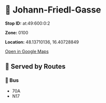 # 🚉 Johann-Friedl-Gasse


**Stop ID:** at:49:600:0:2

**Zone:** 0100

**Location:** 48.13710136, 16.40728849

[Open in Google Maps](https://www.google.com/maps?q=48.13710136,16.40728849)

## 🚆 Served by Routes

### 🚌 Bus
- 70A
- N17